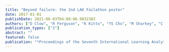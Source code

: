 ```yaml
---
title: "Beyond failure: the 2nd LAK Failathon poster"
date: 2017-01-01
publishDate: 2021-08-03T04:08:06.903238Z
authors: ["D Clow", "R Ferguson", "K Kitto", "YS Cho", "M Sharkey", "C Aguerrebere"]
publication_types: ["2"]
abstract: ""
featured: false
publication: "*Proceedings of the Seventh International Learning Analytics & Knowledge …*"
---
```


